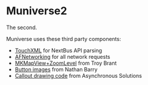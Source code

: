 Muniverse2
==========

The second.

Muniverse uses these third party components:
* [TouchXML](https://github.com/TouchCode/TouchXML) for NextBus API parsing
* [AFNetworking](http://afnetworking.com/) for all network requests
* [MKMapView+ZoomLevel](http://troybrant.net/blog/2010/01/set-the-zoom-level-of-an-mkmapview/) from Troy Brant
* [Button images](http://nathanbarry.com/designing-buttons-ios5/) from Nathan Barry
* [Callout drawing code](http://blog.asolutions.com/2010/09/building-custom-map-annotation-callouts-part-1/) from Asynchronous Solutions